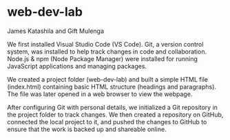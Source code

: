 # web-dev-lab
James Katashila and 
Gift Mulenga

We first installed Visual Studio Code (VS Code). Git, a version control system, was installed to help track changes in code and collaboration.
Node.js & npm (Node Package Manager) were installed for running JavaScript applications and managing packages.

We created a project folder (web-dev-lab) and built a simple HTML file (index.html) containing basic HTML structure (headings and paragraphs).
The file was later opened in a web browser to view the webpage.

After configuring Git with personal details, we initialized a Git repository in the project folder to track changes.
We then created a repository on GitHub, connected the local project to it, and pushed the changes to GitHub to ensure that the work is backed up and shareable online.

